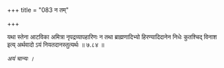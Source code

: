 +++
title = "083 न तम्"

+++

यथा स्तेना आटविका अमित्रा नृपद्रव्यापहारिणः न तथा ब्राह्मणादिभ्यो हिरण्यादिदानेन निधेः कुतश्चिद् विनाश इत्य् अर्थवादो ऽयं नियतदानस्तुत्यर्थः ॥ ७.८४ ॥

_अयं चान्यः ।_